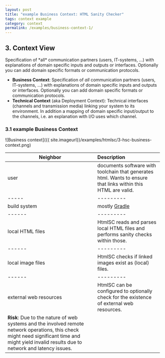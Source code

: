 ```yaml
---
layout: post
title: "example Business Context: HTML Sanity Checker"
tags: context example 
category: context
permalink: /examples/business-context-1/
---
```


## 3. Context View

<div class="arc42-example" markdown="1">
Specification of *all* communication partners (users, IT-systems, ...) with explanations of domain specific inputs and outputs or interfaces. 
Optionally you can add domain specific formats or communication protocols.

* **Business Context**: 
Specification of *all* communication partners (users, IT-systems, ...) with explanations of domain specific inputs and outputs or interfaces. 
Optionally you can add domain specific formats or communication protocols.
* **Technical Context** (aka Deployment Context): 
Technical interfaces (channels and transmission media) linking your system to its environment. 
In addition a mapping of domain specific input/output to the channels, i.e. an explanation with I/O uses which channel.

</div>

### 3.1 example Business Context 

![Business context]({{ site.imageurl}}/examples/htmlsc/3-hsc-business-context.png)


|Neighbor  |Description |
|------|:-----|
|user         |documents software with toolchain that generates html. Wants to ensure that links within this HTML are valid.     |
|-----|---------|
|build system      |mostly [Gradle](https://gradle.org)                         |
|------|---------|
|local HTML files  |HtmlSC reads and parses local HTML files and performs sanity checks within those.                                |
|------|---------|
|local image files |HtmlSC checks if linked images exist as (local) files.     |
|------|---------|
|external web resources |HtmlSC can be configured to optionally check for the existence of external web resources. 
**Risk**: Due to the nature of web systems and the involved remote network operations, this check might need significant time and might yield invalid results due to network and latency issues.  |